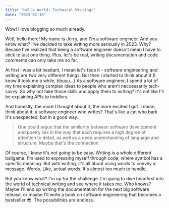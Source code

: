 ```yaml
---
title: "Hello World: Technical Writing!"
date: "2023-02-15"
---
```


Wow! I love blogging so much already.

Well, hello there! My name is Jerry, and I'm a software engineer. And you know what? I've decided to take writing more seriously in 2023. Why? Becase I've realized that being a software engineer doesn't mean I have to stick to just one thing. Plus, let's be real, writing documentation and code comments can only take me so far.

At first I was a bit hesitant, I mean let's face it - software engineering and writing are two very different things. But then I started to think about it (I know it took me a while, bhuuu...) As a software engineer, I spend a lot of my time explaining complex ideas to people who aren't neccessarily tech-savvy. So why not take those skills and apply them to writing? It's not like I'll be explaining APIs to toddlers.

And honestly, the more I thought about it, the more excited I got. I mean, think about it: a software engineer who writes? That's like a cat who bark. It's unexpected, but in a good way.

> One could argue that the similarity between software development and poetry lies in the way that each requires a high degree of attention to detail, as well as a deep understanding of language and structure. Maybe that's the connection.

Of course, I know it's not going to be easy. Writing is a whole different ballgame. I'm used to expressing myself through code, where symbol has a specific meaning. But with writing, it's all about using words to convey a message. Words. Like, actual words. It's almost too much to handle.

But you know what? I'm up for the challenge. I'm going to dive headfirst into the world of technical writing and see where it takes me. Who knows? Maybe I'll end up writing the documentation for the next big software release, or maybe I'll write a book on software engineering that becomes a bestseller 😎. The possibilities are endless.
